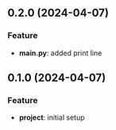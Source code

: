 ## 0.2.0 (2024-04-07)

### Feature

- **main.py**: added print line

## 0.1.0 (2024-04-07)

### Feature

- **project**: initial setup
